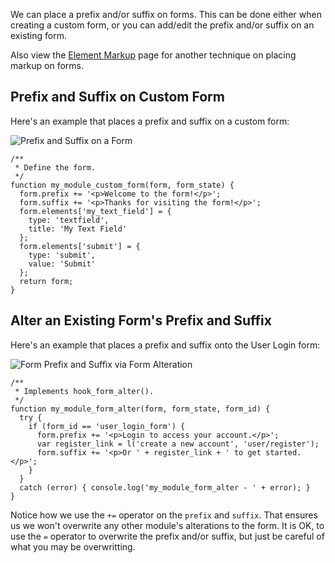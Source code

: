 We can place a prefix and/or suffix on forms. This can be done either when creating a custom form, or you can add/edit the prefix and/or suffix on an existing form.

Also view the [Element Markup](Form_Elements/Element_Markup) page for another technique on placing markup on forms.

## Prefix and Suffix on Custom Form

Here's an example that places a prefix and suffix on a custom form:

![Prefix and Suffix on a Form](http://drupalgap.org/sites/default/files/form-prefix-suffix.png)

```
/**
 * Define the form.
 */
function my_module_custom_form(form, form_state) {
  form.prefix += '<p>Welcome to the form!</p>';
  form.suffix += '<p>Thanks for visiting the form!</p>';
  form.elements['my_text_field'] = {
    type: 'textfield',
    title: 'My Text Field'
  };
  form.elements['submit'] = {
    type: 'submit',
    value: 'Submit'
  };
  return form;
}
```

## Alter an Existing Form's Prefix and Suffix

Here's an example that places a prefix and suffix onto the User Login form:

![Form Prefix and Suffix via Form Alteration](http://drupalgap.org/sites/default/files/form-alter-prefix-suffix.png)

```
/**
 * Implements hook_form_alter().
 */
function my_module_form_alter(form, form_state, form_id) {
  try {
    if (form_id == 'user_login_form') {
      form.prefix += '<p>Login to access your account.</p>';
      var register_link = l('create a new account', 'user/register');
      form.suffix += '<p>Or ' + register_link + ' to get started.</p>';
    }
  }
  catch (error) { console.log('my_module_form_alter - ' + error); }
}
```

Notice how we use the `+=` operator on the `prefix` and `suffix`. That ensures us we won't overwrite any other module's alterations to the form. It is OK, to use the `=` operator to overwrite the prefix and/or suffix, but just be careful of what you may be overwritting.
